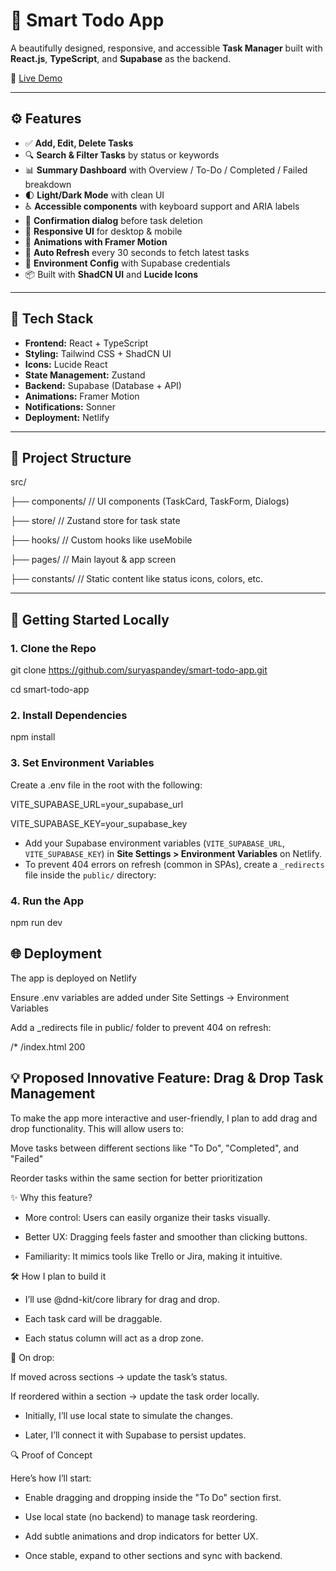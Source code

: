 # 🧠 Smart Todo App

A beautifully designed, responsive, and accessible **Task Manager** built with **React.js**, **TypeScript**, and **Supabase** as the backend.

🚀 [Live Demo](https://smarttodo-app.netlify.app/home)

---


## ⚙️ Features

- ✅ **Add, Edit, Delete Tasks**
- 🔍 **Search & Filter Tasks** by status or keywords
- 📊 **Summary Dashboard** with Overview / To-Do / Completed / Failed breakdown
- 🌓 **Light/Dark Mode** with clean UI
- ♿ **Accessible components** with keyboard support and ARIA labels
- 💬 **Confirmation dialog** before task deletion
- 📱 **Responsive UI** for desktop & mobile
- 🎨 **Animations with Framer Motion**
- 🔁 **Auto Refresh** every 30 seconds to fetch latest tasks
- 🔐 **Environment Config** with Supabase credentials
- 📦 Built with **ShadCN UI** and **Lucide Icons**

---

## 🧠 Tech Stack

- **Frontend:** React + TypeScript
- **Styling:** Tailwind CSS + ShadCN UI
- **Icons:** Lucide React
- **State Management:** Zustand
- **Backend:** Supabase (Database + API)
- **Animations:** Framer Motion
- **Notifications:** Sonner
- **Deployment:** Netlify

---

## 📁 Project Structure
src/

├── components/ // UI components (TaskCard, TaskForm, Dialogs)

├── store/ // Zustand store for task state

├── hooks/ // Custom hooks like useMobile

├── pages/ // Main layout & app screen

├── constants/ // Static content like status icons, colors, etc.


---

## 🚀 Getting Started Locally

### 1. Clone the Repo


git clone https://github.com/suryaspandey/smart-todo-app.git

cd smart-todo-app


### 2. Install Dependencies
npm install

### 3. Set Environment Variables
Create a .env file in the root with the following:

VITE_SUPABASE_URL=your_supabase_url

VITE_SUPABASE_KEY=your_supabase_key

- Add your Supabase environment variables (`VITE_SUPABASE_URL`, `VITE_SUPABASE_KEY`) in **Site Settings > Environment Variables** on Netlify.
- To prevent 404 errors on refresh (common in SPAs), create a `_redirects` file inside the `public/` directory:


### 4. Run the App

npm run dev


## 🌐 Deployment

The app is deployed on Netlify

Ensure .env variables are added under Site Settings → Environment Variables

Add a _redirects file in public/ folder to prevent 404 on refresh:

/*    /index.html   200


## 💡 Proposed Innovative Feature: Drag & Drop Task Management

To make the app more interactive and user-friendly, I plan to add drag and drop functionality. This will allow users to:

Move tasks between different sections like "To Do", "Completed", and "Failed"

Reorder tasks within the same section for better prioritization

✨ Why this feature?
- More control: Users can easily organize their tasks visually.

- Better UX: Dragging feels faster and smoother than clicking buttons.

- Familiarity: It mimics tools like Trello or Jira, making it intuitive.

🛠️ How I plan to build it
- I’ll use @dnd-kit/core library for drag and drop.

- Each task card will be draggable.

- Each status column will act as a drop zone.

🔁 On drop:

If moved across sections → update the task’s status.

If reordered within a section → update the task order locally.

- Initially, I’ll use local state to simulate the changes.

- Later, I’ll connect it with Supabase to persist updates.

🔍 Proof of Concept

Here’s how I’ll start:

- Enable dragging and dropping inside the "To Do" section first.

- Use local state (no backend) to manage task reordering.

- Add subtle animations and drop indicators for better UX.

- Once stable, expand to other sections and sync with backend.
